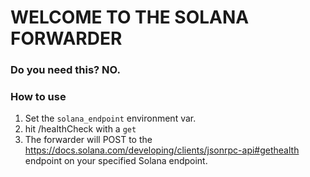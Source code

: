 # WELCOME TO THE SOLANA FORWARDER

### Do you need this? NO.

### How to use
1) Set the `solana_endpoint` environment var.
2) hit <HOST>/healthCheck with a `get`
3) The forwarder will POST to the https://docs.solana.com/developing/clients/jsonrpc-api#gethealth endpoint on your specified Solana endpoint.



